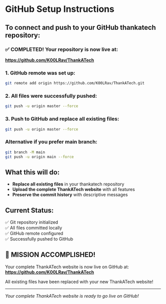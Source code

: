 # GitHub Setup Instructions

## To connect and push to your GitHub thankatech repository:

### ✅ COMPLETED! Your repository is now live at:
**https://github.com/K00LRav/ThankATech**

### 1. GitHub remote was set up:
```bash
git remote add origin https://github.com/K00LRav/ThankATech.git
```

### 2. All files were successfully pushed:
```bash
git push -u origin master --force
```

### 3. Push to GitHub and replace all existing files:
```bash
git push -u origin master --force
```

### Alternative if you prefer main branch:
```bash
git branch -M main
git push -u origin main --force
```

## What this will do:
- **Replace all existing files** in your thankatech repository
- **Upload the complete ThankATech website** with all features
- **Preserve the commit history** with descriptive messages

## Current Status:
✅ Git repository initialized  
✅ All files committed locally  
✅ GitHub remote configured  
✅ Successfully pushed to GitHub  

## 🎉 MISSION ACCOMPLISHED!
Your complete ThankATech website is now live on GitHub at:
**https://github.com/K00LRav/ThankATech**

All existing files have been replaced with your new ThankATech website!

---

*Your complete ThankATech website is ready to go live on GitHub!*